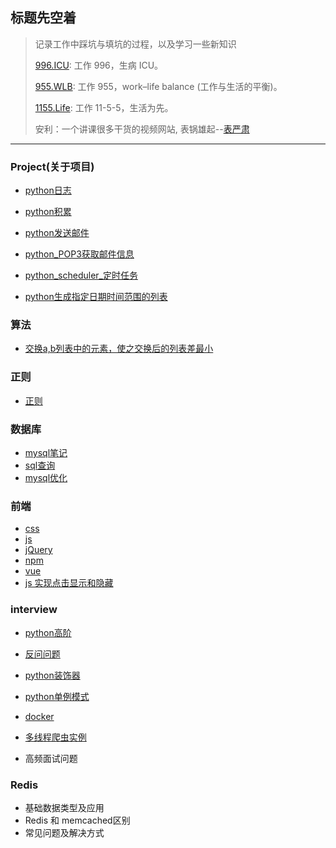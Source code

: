 ## 标题先空着
> 记录工作中踩坑与填坑的过程，以及学习一些新知识
>
> [996.ICU](https://github.com/996icu/996.ICU): 工作 996，生病 ICU。
>
> [955.WLB](https://github.com/formulahendry/955.WLB): 工作 955，work–life balance (工作与生活的平衡)。
>
> [1155.Life](https://github.com/formulahendry/1155.Life): 工作 11-5-5，生活为先。
>
> 安利：一个讲课很多干货的视频网站, 表锅雄起--[表严肃](https://biaoyansu.com/i/65930213502131)

***

### Project(关于项目)

- [python日志](https://github.com/ccname/SustailabilityStudy/blob/master/Project/python%20%E6%97%A5%E5%BF%97.md)

- [python积累](https://github.com/ccname/SustailabilityStudy/blob/master/Project/python积累.md)

- [python发送邮件](https://github.com/ccname/SustailabilityStudy/blob/master/Project/python发送邮件.md)

- [python_POP3获取邮件信息](https://github.com/ccname/SustailabilityStudy/blob/master/Project/python_POP3获取邮件信息.md)

- [python_scheduler_定时任务](https://github.com/ccname/SustailabilityStudy/blob/master/Project/python_scheduler_定时任务.md)

- [python生成指定日期时间范围的列表](https://github.com/ccname/SustailabilityStudy/blob/master/Project/python生成指定日期时间范围的列表.md)

  

### 算法

- [交换a,b列表中的元素，使之交换后的列表差最小](https://github.com/ccname/SustailabilityStudy/blob/master/%E7%AE%97%E6%B3%95/python%20%E9%80%9A%E8%BF%87%E4%BA%A4%E6%8D%A2a%2Cb%E5%88%97%E8%A1%A8%E4%B8%AD%E7%9A%84%E5%85%83%E7%B4%A0%EF%BC%8C%E4%BD%BF%E4%B9%8B%E4%BA%A4%E6%8D%A2%E5%90%8E%E7%9A%84%E5%88%97%E8%A1%A8%E5%B7%AE%E6%9C%80%E5%B0%8F.md)

### 正则

- [正则](https://github.com/ccname/SustailabilityStudy/blob/master/%E6%AD%A3%E5%88%99/re.md)

### 数据库

- [mysql笔记](https://github.com/ccname/SustailabilityStudy/blob/master/数据库/mysql笔记.md)
- [sql查询](https://github.com/ccname/SustailabilityStudy/blob/master/数据库/sql查询.md)
- [mysql优化](https://github.com/ccname/SustailabilityStudy/blob/master/数据库/优化.md)

### 前端

- [css](https://github.com/ccname/SustailabilityStudy/blob/master/%E5%89%8D%E7%AB%AF/css.md)
- [js](https://github.com/ccname/SustailabilityStudy/blob/master/%E5%89%8D%E7%AB%AF/js.md)
- [jQuery](https://github.com/ccname/SustailabilityStudy/blob/master/%E5%89%8D%E7%AB%AF/jQuery.md)
- [npm](https://github.com/ccname/SustailabilityStudy/blob/master/%E5%89%8D%E7%AB%AF/npm.md)
- [vue ](https://github.com/ccname/SustailabilityStudy/blob/master/前端/vue%20杂七杂八.md)
- [js 实现点击显示和隐藏](https://github.com/ccname/SustailabilityStudy/blob/master/前端/js%20实现点击显示和隐藏.md)

### interview

- [python高阶](https://github.com/ccname/SustailabilityStudy/blob/master/interview/python高阶.md)
- [反问问题](https://github.com/ccname/SustailabilityStudy/blob/master/interview/反问问题.md)
- [python装饰器](https://github.com/ccname/SustailabilityStudy/blob/master/interview/python装饰器.md)
- [python单例模式](https://github.com/ccname/SustailabilityStudy/blob/master/interview/python单例模式.md)
- [docker](https://github.com/ccname/SustailabilityStudy/blob/master/interview/docker.md)

- [多线程爬虫实例](https://github.com/ccname/SustailabilityStudy/blob/master/interview/多线程爬虫实例.md)
- 高频面试问题

### Redis

- 基础数据类型及应用
- Redis 和 memcached区别
- 常见问题及解决方式

